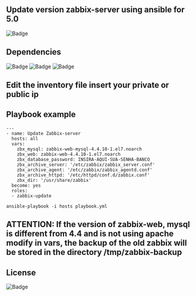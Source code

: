 ## Update version zabbix-server using ansible for 5.0

![Badge](https://img.shields.io/badge/ansible-zabbix-red)

## Dependencies
![Badge](https://img.shields.io/badge/ansible-2.9.10-blue)
![Badge](https://img.shields.io/badge/CentOS-7-blue)
![Badge](https://img.shields.io/badge/mysql-5.7-blue)

## Edit the inventory file insert your private or public ip

## Playbook example
```
---
- name: Update Zabbix-server
  hosts: all
  vars:
    zbx_mysql: zabbix-web-mysql-4.4.10-1.el7.noarch
    zbx_web: zabbix-web-4.4.10-1.el7.noarch
    zbx_database_password: INSIRA-AQUI-SUA-SENHA-BANCO
    zbx_archive_server: '/etc/zabbix/zabbix_server.conf'
    zbx_archive_agent: '/etc/zabbix/zabbix_agentd.conf'
    zbx_archive_httpd: '/etc/httpd/conf.d/zabbix.conf'
    zbx_dir: '/usr/share/zabbix'
  become: yes
  roles:
  - zabbix-update
```
``` 
ansible-playbook -i hosts playbook.yml
``` 
## ATTENTION: If the version of zabbix-web, mysql is different from 4.4 and is not using apache modify in vars, the backup of the old zabbix will be stored in the directory /tmp/zabbix-backup

## License
![Badge](https://img.shields.io/badge/license-GPLv3-green)
